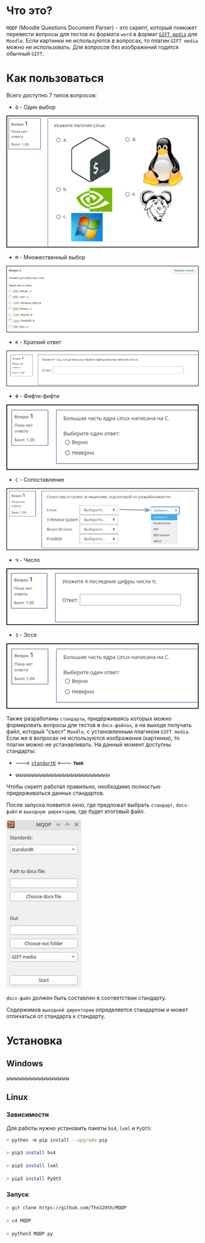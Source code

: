  
# Что это?

`MQDP` (Moodle Questions Document Parser) - это скрипт, который поможет перевести вопросы для тестов из формата `word` в формат [`GIFT media`](https://docs.moodle.org/311/en/Gift_with_medias_format) для `Moodle`. Если картинки не используются в вопросах, то плагин `GIFT media` можно не использовать. Для вопросов без изображений годится обычный `GIFT`.

# Как пользоваться

Всего доступно 7 типов вопросов:

- `О` - Один выбор

![](./imgsrc/q_O.png)

- `М` - Множественный выбор

![](./imgsrc/q_M.png)

- `К` - Краткий ответ

![](./imgsrc/q_K.png)

- `Ф` - Фифти-фифти

![](./imgsrc/q_qp.png)

- `С` - Сопоставление

![](./imgsrc/q_C.png)

- `Ч` - Число

![](./imgsrc/q_4.png)

- `Э` - Эссе

![](./imgsrc/q_qp.png)

Также разработаны `стандарты`, придёрживаясь которых можно формировать вопросы для тестов в `docx-файлах`, а на выходе получать файл, который "съест" `Moodle`, с установленным плагином `GIFT media`. Если же в вопросах не используются изображения (картинки), то плагин можно не устанавливать. На данный момент доступны стандарты:

- ---> [`standartK`](./standartsMD/standartK.md) <--- **тык**

- ыыыыыыыыыыыыыыыыыыыыыыыы

Чтобы скрипт работал правильно, необходимо полностью придерживаться данных стандартов.

После запуска появится окно, где предложат выбрать `стандарт`, `docx-файл` и `выходную директорию`, где будет итоговый файл.

![](./imgsrc/gui_ver1.png)

`docx-файл` должен быть составлен в соответствии стандарту.

Содержимов `выходной директории` определяется стандартом и может отличаться от стандарта к стандарту.

# Установка

## Windows

ыыыыыыыыыыыыыыыы

## Linux

### Зависимости

Для работы нужно установить пакеты `bs4`, `lxml` и `PyQt5`:

``` bash
> python -m pip install --upgrade pip

> pip3 install bs4

> pip3 install lxml

> pip3 install PyQt5
```

### Запуск

``` bash
> git clone https://github.com/The220th/MQDP

> cd MQDP

> python3 MQDP.py
```

